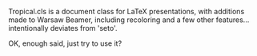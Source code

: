 Tropical.cls is a document class for LaTeX presentations, with additions made to Warsaw Beamer, including recoloring and a few other features... intentionally deviates from 'seto'.

OK, enough said, just try to use it?
